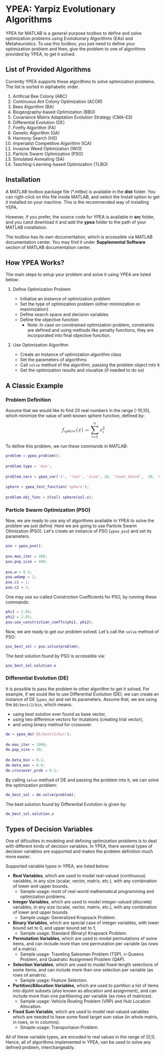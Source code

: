 # YPEA: Yarpiz Evolutionary Algorithms
YPEA for MATLAB is a general-purpose toolbox to define and solve optimization problems using Evolutionary Algorithms (EAs) and Metaheuristics. To use this toolbox, you just need to define your optimization problem and then, give the problem to one of algorithms provided by YPEA, to get it solved.

## List of Provided Algorithms
Currently YPEA supports these algorithms to solve optimization problems. The list is sorted in alphabetic order.

1. Artificial Bee Colony (ABC)
2. Continuous Ant Colony Optimization (ACOR)
3. Bees Algorithm (BA)
4. Biogeography-based Optimization (BBO)
5. Covariance Matrix Adaptation Evolution Strategy (CMA-ES)
6. Differential Evolution (DE)
7. Firefly Algorithm (FA)
8. Genetic Algorithm (GA)
9. Harmony Search (HS)
10. Imperialist Competitive Algorithm (ICA)
11. Invasive Weed Optimization (IWO)
12. Particle Swarm Optimization (PSO)
13. Simulated Annealing (SA)
14. Teaching-Learning-based Optimization (TLBO)

## Installation
A MATLAB toolbox package file (*.mltbx) is available in the **dist** folder. You can right-click on this file inside MATLAB, and select the Install option to get it installed on your machine. This is the recommended way of installing YEPA.

However, if you prefer, the source code for YPEA is available in **src** folder, and you cand download it and add the **ypea** folder to the path of your MATLAB installation. 

The toolbox has its own documentation, which is accessible via MATLAB documentation center. You may find it under **Supplemental Software** section of MATLAB documentation center.

## How YPEA Works?
The main steps to setup your problem and solve it using YPEA are listed below:
1. Define Optimization Problem
   - Initialize an instance of optimization problem
   - Set the type of optimization problem (either minimization or maximization)
   - Define search space and decision variables
   - Define the objective function
     - Note: In case on constrained optimization problem, constraints are defined and using methods like penalty functions, they are incorporated into final objective function.
   
2. Use Optimization Algorithm
    - Create an instance of optimization algorithm class
    - Set the parameters of algorithms
    - Call `solve` method of the algorithm, passing the problem object into it
    - Get the optimization results and visualize (if needed to do so)

## A Classic Example
### Problem Definition
Assume that we would like to find 20 real numbers in the range [-10,10], which minimize the value of well-known sphere function, defined by:

<p align="center">
    <img src="assets/img/eq.sphere.gif">
</p>

To define this problem, we run these commands in MATLAB:
```matlab
problem = ypea_problem();

problem.type = 'min';

problem.vars = ypea_var('x', 'real', 'size', 20, 'lower_bound', -10, 'upper_bound', 10);

sphere = ypea_test_function('sphere');

problem.obj_func = @(sol) sphere(sol.x);
```

### Particle Swarm Optimization (PSO)
Now, we are ready to use any of algorithms available in YPEA to solve the problem we just defind. Here we are going to use Particle Swarm Otimization (PSO). Let's create an instance of PSO (`ypea_pso`) and set its parameters.
```matlab
pso = ypea_pso();

pso.max_iter = 100;
pso.pop_size = 100;

pso.w = 0.5;
pso.wdamp = 1;
pso.c1 = 1;
pso.c2 = 2;
```

One may use so-called Constriction Coefficients for PSO, by running these commands:
```matlab
phi1 = 2.05;
phi2 = 2.05;
pso.use_constriction_coeffs(phi1, phi2);
```

Now, we are ready to get our problem solved. Let's call the `solve` method of PSO:
```matlab
pso_best_sol = pso.solve(problem);
```

The best solution found by PSO is accessible via:
```matlab
pso_best_sol.solution.x
```

### Differential Evolution (DE)
It is possible to pass the problem to other algorithm to get it solved. For example, if we sould like to use Differential Evolution (DE), we can create an instance of DE (`ypea_de`) and set its parameters. Assume that, we are using the `DE/best/2/bin`, which means:
- using best solution ever found as base vector,
- using two difference vectors for mutations (creating trial vector),
- and using binary method for crossover.

```matlab
de = ypea_de('DE/best/2/bin');

de.max_iter = 1000;
de.pop_size = 20;

de.beta_min = 0.1;
de.beta_max = 0.9;
de.crossover_prob = 0.1;
```

By calling `solve` method of DE and passing the problem into it, we can solve the optimization problem:
```matlab
de_best_sol = de.solve(problem);
```

The best solution found by Differential Evolution is given by:
```matlab
de_best_sol.solution.x
```

## Types of Decision Variables
One of dificulties in modeling and defining optimization problems is to deal with different kinds of decision variables. In YPEA, there several types of decision variables are supported and makes the problem definition much more easier.

Supported variable types in YPEA, are listed below:
- **Real Variables**, which are used to model real-valued (continuous) variables, in any size (scalar, vector, matrix, etc.), with any combination of lower and upper bounds.
  - Sample usage: most of real-world mathematical programming and optimization problems.
- **Integer Variables**, which are used to model integer-valued (discrete) variables, in any size (scalar, vector, matrix, etc.), with any combination of lower and upper bounds.
  - Sample usage: Generalized Knapsack Problem.
- **Binary Variables**, which are special case of integer variables, with lower bound set to 0, and upper bound set to 1;
  - Sample usage: Standard (Binary) Knapsack Problem.
- **Permutation Variables**, which are used to model permutations of some items, and can include more than one permutation per variable (as rows of a matrix).
  - Sample usage: Traveling Salesman Problem (TSP), n-Queens Problem, and Quadratic Assignment Problem (QAP).
- **Selection Variables**, which are used to model fixed-length selections of some items, and can include more than one selection per variable (as rows of amatrix).
  - Sample usage: Feature Selection.
- **Partition/Allocation Variables**, which are used to partition a list of items into dijoint subsets (also known as allocation and assignment), and can include more than one partitioning per variable (as rows of matrices).
  - Sample usage: Vehicle Routing Problem (VRP) and Hub Location Allocation.
- **Fixed Sum Variable**, which are used to model real-valued variables which are needed to have some fixed target sum value (in whole matrix, in rows, or in columns).
  - Smaple usage: Transportaion Problem.

All of these variable types, are encoded to real values in the range of [0,1]. Hence, all of algorithms implemented in YPEA, van be used to solve any defined problem, interchangeably.
